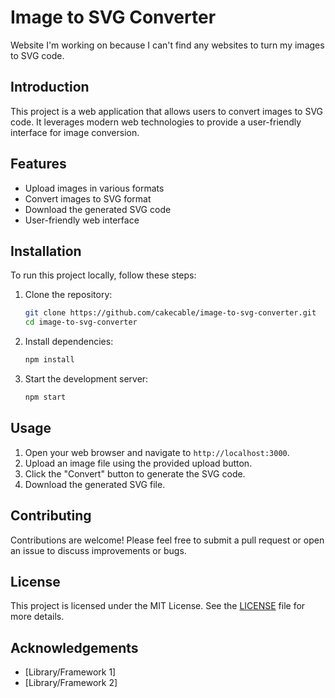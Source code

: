 # Image to SVG Converter

Website I'm working on because I can't find any websites to turn my images to SVG code.

## Introduction

This project is a web application that allows users to convert images to SVG code. It leverages modern web technologies to provide a user-friendly interface for image conversion.

## Features

- Upload images in various formats
- Convert images to SVG format
- Download the generated SVG code
- User-friendly web interface

## Installation

To run this project locally, follow these steps:

1. Clone the repository:
   ```sh
   git clone https://github.com/cakecable/image-to-svg-converter.git
   cd image-to-svg-converter
   ```

1. Install dependencies:
   ```sh
   npm install
   ```

2. Start the development server:
   ```sh
   npm start
   ```

## Usage

1. Open your web browser and navigate to `http://localhost:3000`.
2. Upload an image file using the provided upload button.
3. Click the "Convert" button to generate the SVG code.
4. Download the generated SVG file.

## Contributing

Contributions are welcome! Please feel free to submit a pull request or open an issue to discuss improvements or bugs.

## License

This project is licensed under the MIT License. See the [LICENSE](LICENSE) file for more details.

## Acknowledgements

- [Library/Framework 1]
- [Library/Framework 2]

```
